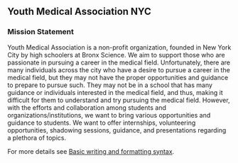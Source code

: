 ## Youth Medical Association NYC

### Mission Statement
Youth Medical Association is a non-profit organization, founded in New York City by high schoolers at Bronx Science. We aim to support those who are passionate in pursuing a career in the medical field. Unfortunately, there are many individuals across the city who have a desire to pursue a career in the medical field, but they may not have the proper opportunities and guidance to prepare to pursue such. They may not be in a school that has many guidance or individuals interested in the medical field, and thus, making it difficult for them to understand and try pursuing the medical field. However, with the efforts and collaboration among students and organizations/institutions, we want to bring various opportunities and guidance to students. We want to offer internships, volunteering opportunities, shadowing sessions, guidance, and presentations regarding a plethora of topics. 


For more details see [Basic writing and formatting syntax](https://docs.github.com/en/github/writing-on-github/getting-started-with-writing-and-formatting-on-github/basic-writing-and-formatting-syntax).
